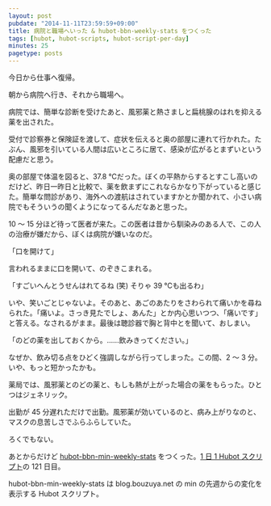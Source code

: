 ```yaml
---
layout: post
pubdate: "2014-11-11T23:59:59+09:00"
title: 病院と職場へいった & hubot-bbn-weekly-stats をつくった
tags: [hubot, hubot-scripts, hubot-script-per-day]
minutes: 25
pagetype: posts
---
```

今日から仕事へ復帰。

朝から病院へ行き、それから職場へ。

病院では、簡単な診断を受けたあと、風邪薬と熱さましと扁桃腺のはれを抑える薬を出された。

受付で診察券と保険証を渡して、症状を伝えると奥の部屋に連れて行かれた。たぶん、風邪を引いている人間は広いところに居て、感染が広がるとまずいという配慮だと思う。

奥の部屋で体温を図ると、37.8 ℃だった。ぼくの平熱からするとすこし高いのだけど、昨日一昨日と比較で、薬を飲まずにこれならかなり下がっていると感じた。簡単な問診があり、海外への渡航はされていますかとか聞かれて、小さい病院でもそういうの聞くようになってるんだなあと思った。

10 〜 15 分ほど待って医者が来た。この医者は昔から馴染みのある人で、この人の治療が嫌だから、ぼくは病院が嫌いなのだ。

「口を開けて」

言われるままに口を開いて、のぞきこまれる。

「すごいへんとうせんはれてるね (笑) そりゃ 39 ℃も出るわ」

いや、笑いごとじゃないよ。そのあと、あごのあたりをさわられて痛いかを尋ねられた。「痛いよ。さっき見たでしょ、あんた」とか内心思いつつ、「痛いです」と答える。なされるがまま。最後は聴診器で胸と背中とを聞いて、おしまい。

「のどの薬を出しておくから。……飲みきってください。」

なぜか、飲み切る点をひどく強調しながら行ってしまった。この間、2 〜 3 分。いや、もっと短かったかも。

薬局では、風邪薬とのどの薬と、もしも熱が上がった場合の薬をもらった。ひとつはジェネリック。

出勤が 45 分遅れただけで出勤。風邪薬が効いているのと、病み上がりなのと、マスクの息苦しさでふらふらしていた。

ろくでもない。

あとからだけど [hubot-bbn-min-weekly-stats][gh:bouzuya/hubot-bbn-min-weekly-stats] をつくった。[1 日 1 Hubot スクリプト][hubot-script-per-day]の 121 日目。

hubot-bbn-min-weekly-stats は blog.bouzuya.net の min の先週からの変化を表示する Hubot スクリプト。

[gh:bouzuya/hubot-bbn-min-weekly-stats]: https://github.com/bouzuya/hubot-bbn-min-weekly-stats
[hubot-script-per-day]: http://blog.bouzuya.net/posts?tags=hubot-script-per-day
